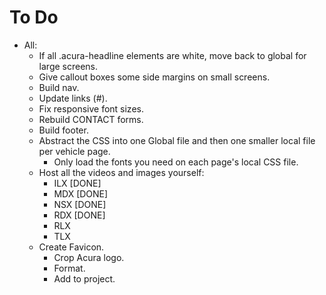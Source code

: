 # To Do

- All:
  - If all .acura-headline elements are white, move back to global for large screens.
  - Give callout boxes some side margins on small screens.
  - Build nav.
  - Update links (#).
  - Fix responsive font sizes.
  - Rebuild CONTACT forms.
  - Build footer.
  - Abstract the CSS into one Global file and then one smaller local file per vehicle page.
    - Only load the fonts you need on each page's local CSS file.
  - Host all the videos and images yourself:
    - ILX [DONE]
    - MDX [DONE]
    - NSX [DONE]
    - RDX [DONE]
    - RLX
    - TLX
  - Create Favicon.
    - Crop Acura logo.
    - Format.
    - Add to project.
  